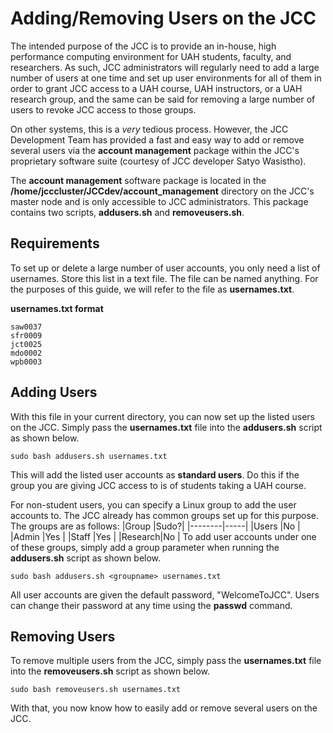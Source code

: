 ﻿# Adding/Removing Users on the JCC
The intended purpose of the JCC is to provide an in-house, high performance computing environment for UAH students, faculty, and researchers. As such, JCC administrators will regularly need to add a large number of users at one time and set up user environments for all of them in order to grant JCC access to a UAH course, UAH instructors, or a UAH research group, and the same can be said for removing a large number of users to revoke JCC access to those groups.

On other systems, this is a *very* tedious process. However, the JCC Development Team has provided a fast and easy way to add or remove several users via the **account management** package within the JCC's proprietary software suite (courtesy of JCC developer Satyo Wasistho).

The **account management** software package is located in the **/home/jcccluster/JCCdev/account_management** directory on the JCC's master node and is only accessible to JCC administrators. This package contains two scripts, **addusers.sh** and **removeusers.sh**.

## Requirements
To set up or delete a large number of user accounts, you only need a list of usernames. Store this list in a text file. The file can be named anything. For the purposes of this guide, we will refer to the file as **usernames.txt**.

**usernames.txt format**
```
saw0037
sfr0009
jct0025
mdo0002
wpb0003
```
## Adding Users
With this file in your current directory, you can now set up the listed users on the JCC. Simply pass the **usernames.txt** file into the **addusers.sh** script as shown below.

``
sudo bash addusers.sh usernames.txt
``

This will add the listed user accounts as **standard users**. Do this if the group you are giving JCC access to is of students taking a UAH course.

For non-student users, you can specify a Linux group to add the user accounts to. The JCC already has common groups set up for this purpose. The groups are as follows:
|Group   |Sudo?|
|--------|-----|
|Users   |No   |
|Admin   |Yes  |
|Staff   |Yes  |
|Research|No   |
To add user accounts under one of these groups, simply add a group parameter when running the **addusers.sh** script as shown below.

``
sudo bash addusers.sh <groupname> usernames.txt
``

All user accounts are given the default password, "WelcomeToJCC". Users can change their password at any time using the **passwd** command. 
## Removing Users
To remove multiple users from the JCC, simply pass the **usernames.txt** file into the **removeusers.sh** script as shown below.

``
sudo bash removeusers.sh usernames.txt
``

With that, you now know how to easily add or remove several users on the JCC.
